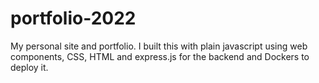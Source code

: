 # portfolio-2022
My personal site and portfolio. I built this with plain javascript using web components, CSS, HTML and express.js for the backend and Dockers to deploy it.
